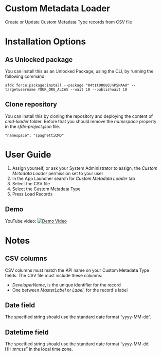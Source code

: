 # Custom Metadata Loader
Create or Update Custom Metadata Type records from CSV file

# Installation Options

## As Unlocked package
You can install this as an Unlocked Package, using the CLI, by running the following command:
```
sfdx force:package:install --package "04t1t000003nP5NAAU" --targetusername YOUR_ORG_ALIAS --wait 10 --publishwait 10
```

## Clone repository
You can install this by cloning the repository and deploying the content of _cmd-loader_ folder. Before that you should remove the _namespace_ property in the _sfdx-project.json_ file.
```
"namespace": "spaghettiCMD"
```

# User Guide

1. Assign yourself, or ask your System Administrator to assign, the _Custom Metadata Loader_ permission set to your user
2. In the App Launcher search for _Custom Metadata Loader_ tab
3. Select the CSV file
4. Select the Custom Metadata Type
5. Press Load Records

## Demo
YouTube video:
[![Demo Video](https://img.youtube.com/vi/abYr7B-5vsA/0.jpg)](https://www.youtube.com/watch?v=abYr7B-5vsA)

# Notes
## CSV columns
CSV columns must match the API name on your Custom Metadata Type fields. The CSV file must include these columns: 
- _DeveloperName_, is the unique identifier for the record 
- One between _MasterLabel_ or _Label_, for the record's label
## Date field
The specified string should use the standard date format “yyyy-MM-dd”.
## Datetime field
The specified string should use the standard date format “yyyy-MM-dd HH:mm:ss” in the local time zone.